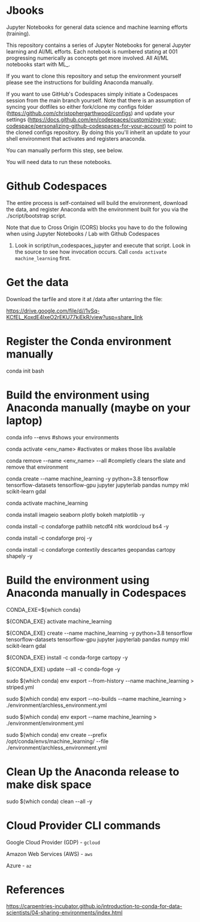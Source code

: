 # Jbooks

Jupyter Notebooks for general data science and machine learning efforts (training).

This repository contains a series of Jupyter Notebooks for general Jupyter learning and AI/ML efforts.  Each notebook is numbered stating at 001 progressing numerically as concepts get more involved.  All AI/ML notebooks start with ML_.

If you want to clone this repository and setup the environment yourself please see the instructions for building Anaconda manually.

If you want to use GitHub's Codespaces simply initiate a Codespaces session from the main branch yourself.  Note that there is an assumption of syncing your dotfiles so either fork/clone my configs folder (https://github.com/christophergarthwood/configs) and update your settings (https://docs.github.com/en/codespaces/customizing-your-codespace/personalizing-github-codespaces-for-your-account) to point to the cloned configs repository.  By doing this you'll inherit an update to your shell environment that activates and registers anaconda.

You can manually perform this step, see below.

You will need data to run these notebooks.

# Github Codespaces

The entire process is self-contained will build the environment, download the data, and register Anaconda with the environment built for you via the ./script/bootstrap script.

Note that due to Cross Origin (CORS) blocks you have to do the following when using Jupyter Notebooks / Lab with Github Codespaces

1.  Look in script/run_codespaces_jupyter and execute that script.  Look in the source to see how invocation occurs.  Call `conda activate machine_learning` first.

# Get the data
Download the tarfile and store it at <root>/data after untarring the file:

https://drive.google.com/file/d//1vSq-KCfEL_KoxdE4lxeO2rEKU77kiEkR/view?usp=share_link

# Register the Conda environment manually

conda init bash

# Build the environment using Anaconda manually (maybe on your laptop)
conda info --envs                    #shows your environments

conda activate <env_name>            #activates or makes those libs available

conda remove --name <env_name> --all #completly clears the slate and remove that environment

conda create --name machine_learning -y python=3.8 tensorflow tensorflow-datasets tensorflow-gpu jupyter jupyterlab pandas numpy mkl scikit-learn gdal

conda activate machine_learning

conda install imageio seaborn plotly bokeh matplotlib  -y

conda install -c condaforge pathlib netcdf4 nltk wordcloud bs4  -y

conda install -c condaforge proj -y

conda install -c condaforge contextily descartes geopandas cartopy shapely  -y

# Build the environment using Anaconda manually in Codespaces
CONDA_EXE=${which conda}

${CONDA_EXE} activate machine_learning

${CONDA_EXE} create --name machine_learning -y python=3.8 tensorflow tensorflow-datasets tensorflow-gpu jupyter jupyterlab pandas numpy mkl scikit-learn gdal

${CONDA_EXE} install -c conda-forge cartopy -y

${CONDA_EXE} update --all -c conda-foge -y

sudo $(which conda) env export --from-history --name machine_learning > striped.yml

sudo $(which conda) env export --no-builds  --name machine_learning > ./environment/archless_environment.yml 

sudo $(which conda) env export --name machine_learning > ./environment/environment.yml 

sudo $(which conda) env create --prefix /opt/conda/envs/machine_learning/ --file ./environment/archless_environment.yml

# Clean Up the Anaconda release to make disk space
sudo $(which conda) clean --all -y

# Cloud Provider CLI commands

Google Cloud Provider (GDP) - `gcloud`

Amazon Web Services (AWS) - `aws`

Azure - `az`

# References
https://carpentries-incubator.github.io/introduction-to-conda-for-data-scientists/04-sharing-environments/index.html

